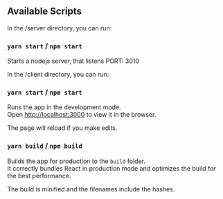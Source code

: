 ## Available Scripts

In the /server directory, you can run:

### `yarn start` / `npm start`

Starts a nodejs server, that listens PORT: 3010

In the /client directory, you can run:

### `yarn start` / `npm start`

Runs the app in the development mode.<br />
Open [http://localhost:3000](http://localhost:3000) to view it in the browser.

The page will reload if you make edits.<br />

### `yarn build` / `npm build`

Builds the app for production to the `build` folder.<br />
It correctly bundles React in production mode and optimizes the build for the best performance.

The build is minified and the filenames include the hashes.<br />
